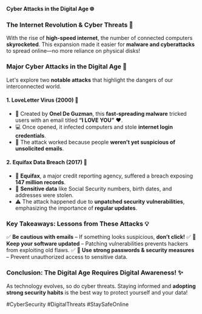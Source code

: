 **Cyber Attacks in the Digital Age 🌐**

### **The Internet Revolution & Cyber Threats 🚀**
With the rise of **high-speed internet**, the number of connected computers **skyrocketed**. This expansion made it easier for **malware and cyberattacks** to spread online—no more reliance on physical disks!

### **Major Cyber Attacks in the Digital Age 🔧**
Let's explore two **notable attacks** that highlight the dangers of our interconnected world.

#### **1. LoveLetter Virus (2000) 🌟**
- 📝 Created by **Onel De Guzman**, this **fast-spreading malware** tricked users with an email titled **“I LOVE YOU”** ❤️.
- 💻 Once opened, it infected computers and stole **internet login credentials**.
- 📧 The attack worked because people **weren’t yet suspicious of unsolicited emails**.

#### **2. Equifax Data Breach (2017) 📂**
- 🏦 **Equifax**, a major credit reporting agency, suffered a breach exposing **147 million records**.
- 🔑 **Sensitive data** like Social Security numbers, birth dates, and addresses were stolen.
- ⚠️ The attack happened due to **unpatched security vulnerabilities**, emphasizing the importance of **regular updates**.

### **Key Takeaways: Lessons from These Attacks 💡**
✅ **Be cautious with emails** – If something looks suspicious, **don’t click!**
✅ 🔄 **Keep your software updated** – Patching vulnerabilities prevents hackers from exploiting old flaws.
✅ 🔐 **Use strong passwords & security measures** – Prevent unauthorized access to sensitive data.

### **Conclusion: The Digital Age Requires Digital Awareness! ✨**
As technology evolves, so do cyber threats. Staying informed and **adopting strong security habits** is the best way to protect yourself and your data!

#CyberSecurity #DigitalThreats #StaySafeOnline

